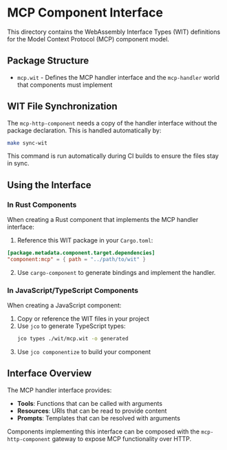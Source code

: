 # MCP Component Interface

This directory contains the WebAssembly Interface Types (WIT) definitions for the Model Context Protocol (MCP) component model.

## Package Structure

- `mcp.wit` - Defines the MCP handler interface and the `mcp-handler` world that components must implement

## WIT File Synchronization

The `mcp-http-component` needs a copy of the handler interface without the package declaration. This is handled automatically by:

```bash
make sync-wit
```

This command is run automatically during CI builds to ensure the files stay in sync.

## Using the Interface

### In Rust Components

When creating a Rust component that implements the MCP handler interface:

1. Reference this WIT package in your `Cargo.toml`:

```toml
[package.metadata.component.target.dependencies]
"component:mcp" = { path = "../path/to/wit" }
```

2. Use `cargo-component` to generate bindings and implement the handler.

### In JavaScript/TypeScript Components

When creating a JavaScript component:

1. Copy or reference the WIT files in your project
2. Use `jco` to generate TypeScript types:
   ```bash
   jco types ./wit/mcp.wit -o generated
   ```
3. Use `jco componentize` to build your component

## Interface Overview

The MCP handler interface provides:
- **Tools**: Functions that can be called with arguments
- **Resources**: URIs that can be read to provide content
- **Prompts**: Templates that can be resolved with arguments

Components implementing this interface can be composed with the `mcp-http-component` gateway to expose MCP functionality over HTTP.